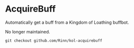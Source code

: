 # AcquireBuff
Automatically get a buff from a Kingdom of Loathing buffbot.

No longer maintained.

`git checkout github.com/Rinn/kol-acquirebuff`

